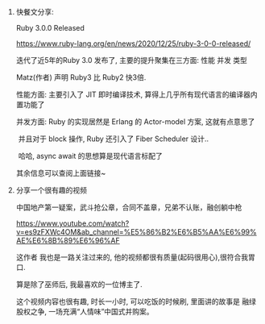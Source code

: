 1. 快餐文分享:

   Ruby 3.0.0 Released

   https://www.ruby-lang.org/en/news/2020/12/25/ruby-3-0-0-released/

   迭代了近5年的Ruby 3.0 发布了, 主要的提升聚集在三方面: 性能 并发 类型

   Matz(作者) 声明 Ruby3 比 Ruby2 快3倍. 

   性能方面: 主要引入了 JIT 即时编译技术, 算得上几乎所有现代语言的编译器内置功能了

   并发方面: Ruby 的实现居然是 Erlang 的 Actor-model 方案, 这就有点意思了

   ​         并且对于 block 操作, Ruby 还引入了 Fiber Scheduler 设计..

   ​		  哈哈, async await 的思想算是现代语言标配了

   其余信息可以查阅上面链接~

2. 分享一个很有趣的视频

   中国地产第一疑案，武斗抢公章，合同不盖章，兄弟不认账，融创躺中枪

   https://www.youtube.com/watch?v=es9zFXWc4OM&ab_channel=%E5%86%B2%E6%B5%AA%E6%99%AE%E6%8B%89%E6%96%AF

   这作者 我也是一路关注过来的, 他的视频都很有质量(起码很用心),很符合我胃口.

   算是除了巫师后, 我最喜欢的一位博主了.

   这个视频内容也很有趣, 时长一小时, 可以吃饭的时候刷, 里面讲的故事是 融绿股权之争, 一场充满“人情味”中国式并购案。 
